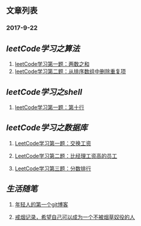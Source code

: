 ## 文章列表
### 2017-9-22

_leetCode学习之算法_
-

 1. [leetCode学习第一题：两数之和](https://github.com/zxq11/Syi-Chywan-blog/issues/4) 
 2. [leetCode学习第二题：从排序数组中删除重复项](https://github.com/zxq11/Syi-Chywan-blog/issues/6) 
 

_leetCode学习之shell_
-
 1. [leetCode学习第一题：第十行](https://github.com/zxq11/Syi-Chywan-blog/issues/5) 
 


_leetCode学习之数据库_
-

 1. [LeetCode学习第一题：交换工资](https://github.com/zxq11/Syi-Chywan-blog/issues/7)
 
 2. [LeetCode学习第二题：比经理工资高的员工](https://github.com/zxq11/Syi-Chywan-blog/issues/8)
 3. [LeetCode学习第三题：分数排行](https://github.com/zxq11/Syi-Chywan-blog/issues/9)
 
 
 
 
 
 _生活随笔_
 -
  1. [年轻人的第一个git博客](https://github.com/zxq11/git-/issues/1) 

  2. [戒烟记录，希望自己可以成为一个不被烟草奴役的人](https://github.com/zxq11/Syi-Chywan-blog/issues/2)
